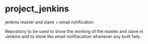 # project_jenkins
jenkins master and slave + email notification


Repository to be used to show the working of the master and slave in Jenkins and to show the email notifiacation whenever any built fails.
